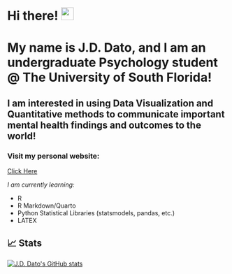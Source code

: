 # Hi there! <img src="https://media.giphy.com/media/hvRJCLFzcasrR4ia7z/giphy.gif" width="29px" height="29px">

# My name is J.D. Dato, and I am an undergraduate Psychology student @ The University of South Florida!
## I am interested in using Data Visualization and Quantitative methods to communicate important mental health findings and outcomes to the world!
### Visit my personal website:
[Click Here](https://jd-dato.github.io)

*I am currently learning:*
- R
- R Markdown/Quarto
- Python Statistical Libraries (statsmodels, pandas, etc.)
- LATEX

## 📈 Stats
[![J.D. Dato's GitHub stats](https://github-readme-stats.vercel.app/api?username=jd-dato)](https://github.com/jd-dato/github-readme-stats)

